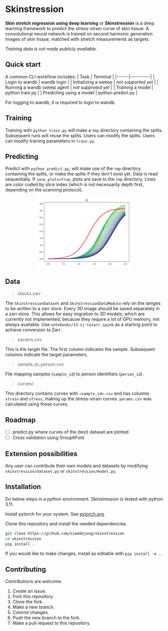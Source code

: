 <!---
    Skinstression: skin stretch regression using deep learning
	Copyright (C) 2024  Siem de Jong
    See LICENSE for full license.
-->
# Skinstression

**Skin stretch regression using deep learning** or **Skinstression** is a deep learning framework to predict the stress-strain curve of skin tissue.
A convolutional neural network is trained on second harmonic generation images of skin tissue, matched with stretch measurements as targets.

*Training data is not made publicly available.*

## Quick start
A common CLI workflow includes:
| Task | Terminal |
|------|----------|
| Login to wandb | wandb login |
| Initializing a sweep | *not supported yet* |
| Running a wandb sweep agent | *not supproted yet* |
| Training a model | python train.py |
| Predicting using a model | python predict.py |

For logging to wandb, it is required to login to wandb.

## Training
Training with `python train.py` will make a `tmp` directory containing the splits.
Subsequent runs will reuse the splits.
Users can modify the splits.
Users can modify training parameters in `train.py`.

## Predicting
Predict with `python predict.py`, will make use of the `tmp` directory containing the splits, or make the splits if they don't exist yet.
Data is read sequentially.
If `save_plots=True`, plots are save to the `tmp` directory.
Lines are color coded by slice index (which is not necessarily depth first, depending on the scanning protocol).

<center><img src="images/example_output.png" width="300" center=True></center>

## Data
> stacks.zarr

The `SkinstressionDataset` and `SkinstressionDataModule` rely on the iamges to be written to a zarr store.
Every 3D image should be saved separately in a zarr store.
This allows for easy migration to 3D models, which are currently not implemented, because they require a lot of GPU memory, not always available.
Use `notebooks/13-sj-tozarr.ipynb` as a starting point to achieve conversion to Zarr.

> params.csv

This is the target file.
The first column indicates the sample.
Subsequent columns indicate the target parameters.

> sample_to_person.csv

File mapping samples (`sample_id`) to person identifiers (`person_id`).

> curves/

This directory contains curves with `<sample_id>.csv` and has columns `strain` and `stress`, making up the stress-strain curves.
`params.csv` was calculated using these curves.


## Roadmap
- [ ] predict.py where curves of the (test) dataset are plotted
- [ ] Cross validation using GroupKFold

## Extension possibilities
Any user can contribute their own models and datasets by modifying `skinstression/dataset.py` or `skinstression/model.py`.

## Installation
Do below steps in a python environment.
Skinstression is tested with python 3.11.

Install pytorch for your system.
See [pytorch.org](https://pytorch.org/get-started/locally/).

Clone this repository and install the needed dependencies.
```sh
git clone https://github.com/siemdejong/skinstression
cd skinstression
pip install .
```

If you would like to make changes, install as editable with `pip install -e .`.

## Contributing
Contributions are welcome.

1. Create an issue.
1. Fork this repository.
1. Clone the fork.
1. Make a new branch.
1. Commit changes.
1. Push the new branch to the fork.
1. Make a pull request to this repository.
